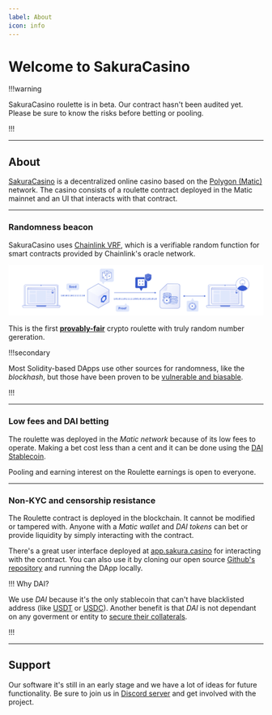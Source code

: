```yaml
---
label: About
icon: info
---
```

# Welcome to SakuraCasino

!!!warning

SakuraCasino roulette is in beta. Our contract hasn't been audited yet. Please be sure to know the risks before betting or pooling.

!!!

---

## About

[SakuraCasino](https://sakura.casino) is a decentralized online casino based on the [Polygon (Matic)](https://polygon.technology/) network.
The casino consists of a roulette contract deployed in the Matic mainnet and an UI that interacts with that contract.

---

### Randomness beacon

SakuraCasino uses [Chainlink VRF](https://chain.link/solutions/chainlink-vrf), which is a verifiable random function for smart contracts provided by Chainlink's oracle network.

![](assets/chainlink_vrf_graphic.svg)

This is the first [**provably-fair**](https://en.wikipedia.org/wiki/Provably_fair_algorithm) crypto roulette with truly random number gereration.

!!!secondary

Most Solidity-based DApps use other sources for randomness, like the *blockhash*, but those have been proven to be [vulnerable and biasable](https://betterprogramming.pub/how-to-generate-truly-random-numbers-in-solidity-and-blockchain-9ced6472dbdf).

!!!

---

### Low fees and DAI betting

The roulette was deployed in the *Matic network* because of its low fees to operate. Making a bet cost less than a cent and it can be done using the [DAI Stablecoin](https://makerdao.com/).

Pooling and earning interest on the Roulette earnings is open to everyone. 

---

### Non-KYC and censorship resistance

The Roulette contract is deployed in the blockchain. It cannot be modified or tampered with. Anyone with a *Matic wallet* and *DAI tokens* can bet or provide liquidity by simply interacting with the contract.

There's a great user interface deployed at [app.sakura.casino](https://app.sakura.casino/) for interacting with the contract. You can also use it by cloning our open source [Github's repository](https://github.com/sakuracasino/roulette-ui) and running the DApp locally.

!!! Why DAI?

We use *DAI* because it's the only stablecoin that can't have blacklisted address (like [USDT](https://www.theblockcrypto.com/linked/80249/tether-blacklist-addresses-ethereum) or [USDC](https://www.theblockcrypto.com/linked/102761/centre-consortium-blacklisted-seven-usdc-addresses-wednesday)). Another benefit is that *DAI* is not dependant on any goverment or entity to [secure their collaterals](https://makerdao.com/en/whitepaper/#collateral-assets).

!!!

---

## Support

Our software it's still in an early stage and we have a lot of ideas for future functionality. Be sure to join us in [Discord server](https://discord.gg/DHux5uEvrJ) and get involved with the project.